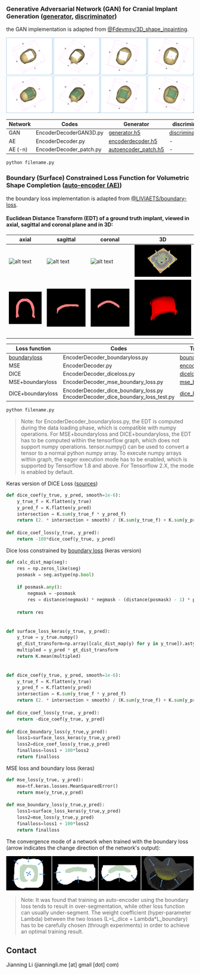 ### Generative Adversarial Network (GAN) for Cranial Implant Generation ([generator](https://dl.dropboxusercontent.com/s/5tj6r8wgvxc4p8o/generator.txt?dl=0), [discriminator](https://dl.dropboxusercontent.com/s/30fhk8t34csp1m9/discriminator.txt?dl=0))
the GAN implementation is adapted from [@Fdevmsy/3D_shape_inpainting](https://github.com/Fdevmsy/3D_shape_inpainting).

![alt text](https://github.com/Jianningli/MIA/blob/add-license-1/source/assets/gan_results.png)

| Network|Codes| Generator|discriminator|
| ------      | ------ | ------ | ------ |
| GAN | EncoderDecoderGAN3D.py |[generator.h5](https://files.icg.tugraz.at/f/9d5ee3d750294301b1c4/?dl=1)| [discriminator.h5](https://files.icg.tugraz.at/f/c83cf7be4d4246faa137/?dl=1)|
| AE | EncoderDecoder.py|[encoderdecoder.h5](https://files.icg.tugraz.at/f/9e5473d9d1ca4287bdf7/?dl=1)| - |
| AE (-n) | EncoderDecoder_patch.py|[autoencoder_patch.h5](https://files.icg.tugraz.at/f/6007e933788147cb920d/?dl=1)| - |

```python
python filename.py
```

### Boundary (Surface) Constrained Loss Function for Volumetric Shape Completion ([auto-encoder (AE)](https://dl.dropboxusercontent.com/s/5tj6r8wgvxc4p8o/generator.txt?dl=0))
the boundary loss implementation is adapted from [@LIVIAETS/boundary-loss](https://github.com/LIVIAETS/boundary-loss).


#### Euclidean Distance Transform (EDT) of a ground truth implant, viewed in axial, sagittal and coronal plane and in 3D:
| axial| sagittal| coronal|3D|
| ------      | ------ | ------ |------ |
| ![alt text](https://github.com/Jianningli/MIA/blob/add-license-1/source/assets/axial.gif) |![alt text](https://github.com/Jianningli/MIA/blob/add-license-1/source/assets/sagittal.gif)|![alt text](https://github.com/Jianningli/MIA/blob/add-license-1/source/assets/coronal.gif)|![alt text](https://github.com/Jianningli/MIA/blob/add-license-1/source/assets/3DEDT.png)|
|![alt text](https://github.com/Jianningli/MIA/blob/add-license-1/source/assets/snapshot0001.png)|![alt text](https://github.com/Jianningli/MIA/blob/add-license-1/source/assets/snapshot0002.png)|![alt text](https://github.com/Jianningli/MIA/blob/add-license-1/source/assets/snapshot0003.png)|![alt text](https://github.com/Jianningli/MIA/blob/add-license-1/source/assets/3DIMP.png)|





| Loss function|Codes|Trained Model|
| ------      | ------ | ------ |
| [boundaryloss](https://www.sciencedirect.com/science/article/pii/S1361841520302152?via%3Dihub) |EncoderDecoder_boundaryloss.py | [boundaryloss.h5](https://files.icg.tugraz.at/f/774c9d3adca04dcebecf/?dl=1)|
| MSE | EncoderDecoder.py  |[encoderdecoder.h5](https://files.icg.tugraz.at/f/9e5473d9d1ca4287bdf7/?dl=1)|
| DICE | EncoderDecoder_diceloss.py |[diceloss.h5](https://files.icg.tugraz.at/f/2b455ed99bd442fbbeaf/?dl=1)|
| MSE+boundaryloss  | EncoderDecoder_mse_boundary_loss.py  |[mse_boundary_loss.h5](https://files.icg.tugraz.at/f/f5d0f815fb1249dbabe1/?dl=1)|
|DICE+boundaryloss  | EncoderDecoder_dice_boundary_loss.py <br /> EncoderDecoder_dice_boundary_loss_test.py |[dice_boundary_loss.h5](https://files.icg.tugraz.at/f/1a256d22dd3543809ec8/?dl=1)|

```python
python filename.py
```
> Note: for EncoderDecoder_boundaryloss.py, the EDT is computed during the data loading phase, which is compatible with numpy operations. For MSE+boundaryloss and DICE+boundaryloss, the EDT has to be computed within the tensorflow graph, which does not support numpy operations. tensor.numpy() can be used to convert a tensor to a normal python numpy array. To execute numpy arrays within graph, the eager execution mode has to be enabled, which is supported by Tensorflow 1.8 and above. For Tensorflow 2.X, the mode is enabled by default.      

Keras version of DICE Loss ([sources](https://github.com/keras-team/keras/issues/3611))
```python
def dice_coef(y_true, y_pred, smooth=1e-6):
    y_true_f = K.flatten(y_true)
    y_pred_f = K.flatten(y_pred)
    intersection = K.sum(y_true_f * y_pred_f)
    return (2. * intersection + smooth) / (K.sum(y_true_f) + K.sum(y_pred_f) + smooth)

def dice_coef_loss(y_true, y_pred):
    return -100*dice_coef(y_true, y_pred)
```
Dice loss constrained by [boundary loss](https://github.com/LIVIAETS/boundary-loss) (keras version)
```python
def calc_dist_map(seg):
    res = np.zeros_like(seg)
    posmask = seg.astype(np.bool)

    if posmask.any():
        negmask = ~posmask
        res = distance(negmask) * negmask - (distance(posmask) - 1) * posmask

    return res


def surface_loss_keras(y_true, y_pred):
    y_true = y_true.numpy()
    gt_dist_transform=np.array([calc_dist_map(y) for y in y_true]).astype(np.float32) 
    multipled = y_pred * gt_dist_transform
    return K.mean(multipled)


def dice_coef(y_true, y_pred, smooth=1e-6):
    y_true_f = K.flatten(y_true)
    y_pred_f = K.flatten(y_pred)
    intersection = K.sum(y_true_f * y_pred_f)
    return (2. * intersection + smooth) / (K.sum(y_true_f) + K.sum(y_pred_f) + smooth)

def dice_coef_loss(y_true, y_pred):
    return -dice_coef(y_true, y_pred)

def dice_boundary_loss(y_true,y_pred):
    loss1=surface_loss_keras(y_true,y_pred)
    loss2=dice_coef_loss(y_true,y_pred)
    finalloss=loss1 + 100*loss2
    return finalloss
```
MSE loss and boundary loss (keras)
```python
def mse_loss(y_true, y_pred):
    mse=tf.keras.losses.MeanSquaredError()
    return mse(y_true,y_pred)

def mse_boundary_loss(y_true,y_pred):
    loss1=surface_loss_keras(y_true,y_pred)
    loss2=mse_loss(y_true,y_pred)
    finalloss=loss1 + 100*loss2
    return finalloss
```

The convergence mode of a network when trained with the boundary loss (arrow indicates the change direction of the network's output):  

![alt text](https://github.com/Jianningli/MIA/blob/add-license-1/source/assets/boundaryconvergence.png)

> Note: It was found that training an auto-encoder using the boundary loss tends to result in over-segmentation, while other loss function can usually under-segment. The weight coefficient (hyper-parameter Lambda) between the two losses (L=L_dice + Lambda*L_boundary) has to be carefully chosen (through experiments) in order to achieve an optimal training result.   

## Contact
Jianning Li (jianningli.me [at] gmail [dot] com)
